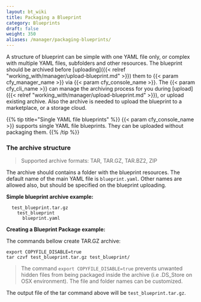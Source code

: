 ```yaml
---
layout: bt_wiki
title: Packaging a Blueprint
category: Blueprints
draft: false
weight: 350
aliases: /manager/packaging-blueprints/
---
```


A structure of blueprint can be simple with one YAML file only, or complex with multiple YAML files, subfolders and other resources. The blueprint should be archived before [uploading]({{< relref "working_with/manager/upload-blueprint.md" >}}) them to {{< param cfy_manager_name >}} via {{< param cfy_console_name >}}. The {{< param cfy_cli_name >}} can manage the archiving process for you during [upload]({{< relref "working_with/manager/upload-blueprint.md" >}}), or upload existing archive. Also the archive is needed to upload the blueprint to a marketplace, or a storage cloud.

{{% tip title="Single YAML file blueprints" %}}
{{< param cfy_console_name >}} supports single YAML file blueprints. They can be uploaded without packaging them.
{{% /tip %}}

### The archive structure

> Supported archive formats: TAR, TAR.GZ, TAR.BZ2, ZIP

The archive should contains a folder with the blueprint resources. The default name of the main YAML file is `blueprint.yaml`. Other names are allowed also, but should be specified on the blueprint uploading.

**Simple blueprint archive example:**

```shell
  test_blueprint.tar.gz
    test_blueprint
      blueprint.yaml
```

**Creating a Blueprint Package example:**

The commands bellow create TAR.GZ archive:

```shell
export COPYFILE_DISABLE=true
tar czvf test_blueprint.tar.gz test_blueprint/
```

> The command `export COPYFILE_DISABLE=true` prevents unwanted hidden files from being packaged inside the archive (i.e .DS_Store on OSX environment). The file and folder names can be customized.

The output file of the tar command above will be `test_blueprint.tar.gz`.

